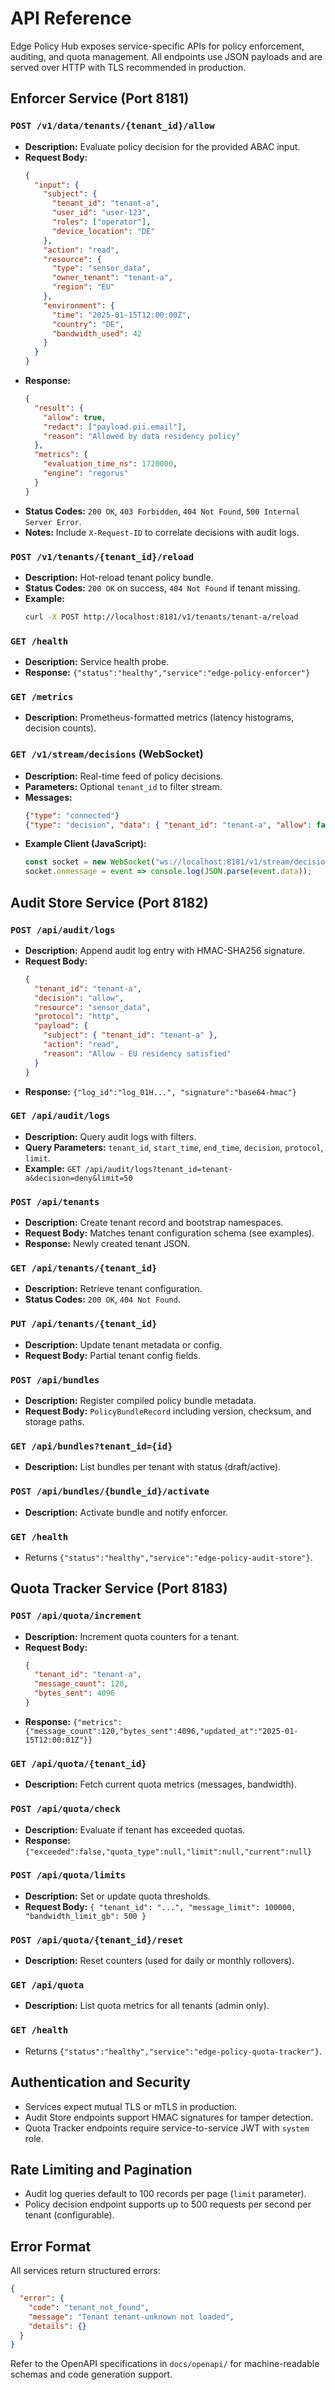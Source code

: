 # API Reference

Edge Policy Hub exposes service-specific APIs for policy enforcement, auditing, and quota management. All endpoints use JSON payloads and are served over HTTP with TLS recommended in production.

## Enforcer Service (Port 8181)

### `POST /v1/data/tenants/{tenant_id}/allow`
- **Description:** Evaluate policy decision for the provided ABAC input.
- **Request Body:**
  ```json
  {
    "input": {
      "subject": {
        "tenant_id": "tenant-a",
        "user_id": "user-123",
        "roles": ["operator"],
        "device_location": "DE"
      },
      "action": "read",
      "resource": {
        "type": "sensor_data",
        "owner_tenant": "tenant-a",
        "region": "EU"
      },
      "environment": {
        "time": "2025-01-15T12:00:00Z",
        "country": "DE",
        "bandwidth_used": 42
      }
    }
  }
  ```
- **Response:**
  ```json
  {
    "result": {
      "allow": true,
      "redact": ["payload.pii.email"],
      "reason": "Allowed by data residency policy"
    },
    "metrics": {
      "evaluation_time_ns": 1720000,
      "engine": "regorus"
    }
  }
  ```
- **Status Codes:** `200 OK`, `403 Forbidden`, `404 Not Found`, `500 Internal Server Error`.
- **Notes:** Include `X-Request-ID` to correlate decisions with audit logs.

### `POST /v1/tenants/{tenant_id}/reload`
- **Description:** Hot-reload tenant policy bundle.
- **Status Codes:** `200 OK` on success, `404 Not Found` if tenant missing.
- **Example:**
  ```bash
  curl -X POST http://localhost:8181/v1/tenants/tenant-a/reload
  ```

### `GET /health`
- **Description:** Service health probe.
- **Response:** `{"status":"healthy","service":"edge-policy-enforcer"}`

### `GET /metrics`
- **Description:** Prometheus-formatted metrics (latency histograms, decision counts).

### `GET /v1/stream/decisions` (WebSocket)
- **Description:** Real-time feed of policy decisions.
- **Parameters:** Optional `tenant_id` to filter stream.
- **Messages:**
  ```json
  {"type": "connected"}
  {"type": "decision", "data": { "tenant_id": "tenant-a", "allow": false, "reason": "Quota exceeded" }}
  ```
- **Example Client (JavaScript):**
  ```js
  const socket = new WebSocket("ws://localhost:8181/v1/stream/decisions?tenant_id=tenant-a");
  socket.onmessage = event => console.log(JSON.parse(event.data));
  ```

## Audit Store Service (Port 8182)

### `POST /api/audit/logs`
- **Description:** Append audit log entry with HMAC-SHA256 signature.
- **Request Body:**
  ```json
  {
    "tenant_id": "tenant-a",
    "decision": "allow",
    "resource": "sensor_data",
    "protocol": "http",
    "payload": {
      "subject": { "tenant_id": "tenant-a" },
      "action": "read",
      "reason": "Allow - EU residency satisfied"
    }
  }
  ```
- **Response:** `{"log_id":"log_01H...", "signature":"base64-hmac"}`

### `GET /api/audit/logs`
- **Description:** Query audit logs with filters.
- **Query Parameters:** `tenant_id`, `start_time`, `end_time`, `decision`, `protocol`, `limit`.
- **Example:** `GET /api/audit/logs?tenant_id=tenant-a&decision=deny&limit=50`

### `POST /api/tenants`
- **Description:** Create tenant record and bootstrap namespaces.
- **Request Body:** Matches tenant configuration schema (see examples).
- **Response:** Newly created tenant JSON.

### `GET /api/tenants/{tenant_id}`
- **Description:** Retrieve tenant configuration.
- **Status Codes:** `200 OK`, `404 Not Found`.

### `PUT /api/tenants/{tenant_id}`
- **Description:** Update tenant metadata or config.
- **Request Body:** Partial tenant config fields.

### `POST /api/bundles`
- **Description:** Register compiled policy bundle metadata.
- **Request Body:** `PolicyBundleRecord` including version, checksum, and storage paths.

### `GET /api/bundles?tenant_id={id}`
- **Description:** List bundles per tenant with status (draft/active).

### `POST /api/bundles/{bundle_id}/activate`
- **Description:** Activate bundle and notify enforcer.

### `GET /health`
- Returns `{"status":"healthy","service":"edge-policy-audit-store"}`.

## Quota Tracker Service (Port 8183)

### `POST /api/quota/increment`
- **Description:** Increment quota counters for a tenant.
- **Request Body:**
  ```json
  {
    "tenant_id": "tenant-a",
    "message_count": 120,
    "bytes_sent": 4096
  }
  ```
- **Response:** `{"metrics":{"message_count":120,"bytes_sent":4096,"updated_at":"2025-01-15T12:00:01Z"}}`

### `GET /api/quota/{tenant_id}`
- **Description:** Fetch current quota metrics (messages, bandwidth).

### `POST /api/quota/check`
- **Description:** Evaluate if tenant has exceeded quotas.
- **Response:** `{"exceeded":false,"quota_type":null,"limit":null,"current":null}`

### `POST /api/quota/limits`
- **Description:** Set or update quota thresholds.
- **Request Body:** `{ "tenant_id": "...", "message_limit": 100000, "bandwidth_limit_gb": 500 }`

### `POST /api/quota/{tenant_id}/reset`
- **Description:** Reset counters (used for daily or monthly rollovers).

### `GET /api/quota`
- **Description:** List quota metrics for all tenants (admin only).

### `GET /health`
- Returns `{"status":"healthy","service":"edge-policy-quota-tracker"}`.

## Authentication and Security

- Services expect mutual TLS or mTLS in production.
- Audit Store endpoints support HMAC signatures for tamper detection.
- Quota Tracker endpoints require service-to-service JWT with `system` role.

## Rate Limiting and Pagination

- Audit log queries default to 100 records per page (`limit` parameter).
- Policy decision endpoint supports up to 500 requests per second per tenant (configurable).

## Error Format

All services return structured errors:
```json
{
  "error": {
    "code": "tenant_not_found",
    "message": "Tenant tenant-unknown not loaded",
    "details": {}
  }
}
```

Refer to the OpenAPI specifications in `docs/openapi/` for machine-readable schemas and code generation support.
